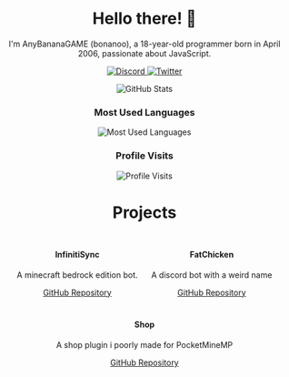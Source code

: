 <h1 align="center">Hello there! 👋</h1>
<p align="center">I'm AnyBananaGAME (bonanoo), a 18-year-old programmer born in April 2006, passionate about JavaScript.</p>

<p align="center">
  <a href="https://discord.com/channels/@me/599675959888707594">
    <img src="https://img.shields.io/badge/Discord-bonana%237680-7289da?style=flat&logo=discord" alt="Discord">
  </a>
  <a href="https://twitter.com/any_banana">
    <img src="https://img.shields.io/badge/Twitter-@any_banana-1DA1F2?style=flat&logo=twitter" alt="Twitter">
  </a>
</p>

<p align="center">
  <img src="https://github-readme-stats.vercel.app/api?username=AnyBananaGAME&show_icons=true&theme=tokyonight" alt="GitHub Stats">
</p>

<h3 align="center">Most Used Languages</h3>
<p align="center">
  <img src="https://github-readme-stats.vercel.app/api/top-langs/?username=AnyBananaGAME&layout=compact&theme=tokyonight" alt="Most Used Languages">
</p>

<h3 align="center">Profile Visits</h3>
<p align="center">
  <img src="https://profile-counter.glitch.me/AnyBananaGAME/count.svg" alt="Profile Visits">
</p>

<h1 align="center">Projects</h1>

<div align="center">
  <div style="display: inline-block; margin: 10px;">
    <h4>InfinitiSync</h4>
    <p>A minecraft bedrock edition bot.</p>
    <a href="https://github.com/AnyBananaGAME/InfinitiSync">GitHub Repository</a>
  </div>

  <div style="display: inline-block; margin: 10px;">
    <h4>FatChicken</h4>
    <p>A discord bot with a weird name</p>
    <a href="https://github.com/AnyBananaGAME/FatChicken">GitHub Repository</a>
  </div>

  <div style="display: inline-block; margin: 10px;">
    <h4>Shop</h4>
    <p>A shop plugin i poorly made for PocketMineMP</p>
    <a href="https://github.com/AnyBananaGAME/Shop">GitHub Repository</a>
  </div>
</div>
